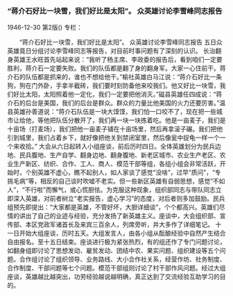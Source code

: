 ### “蒋介石好比一块雪，我们好比是太阳”。  众英雄讨论李雪峰同志报告

1946-12-30
第2版()
专栏：

　　“蒋介石好比一块雪，我们好比是太阳”。
    众英雄讨论李雪峰同志报告
    五日众英雄竟日分组讨论李雪峰同志等报告，对目前时事问题有了深刻的认识。
    长治翻身英雄王水旺首先站起来说：“我听了杨主席、李政委的报告后，看到咱们一定要胜利，蒋介石一定要失败。我们的队伍都是翻了身的翻身军。大家一心住前干。蒋介石的队伍都是抓来的，谁也不想给他干。”榆社英雄白马江说：“蒋介石好比一条狗，狗在门外卧，手拿半截砖，我们要时刻防备他来咬我们。他又好比一块雪，我们好比太阳，太阳照着他一定化，我们一定要把他消灭。”磁县英雄任四成说：“蒋介石的后台是美国，我们的后台是群众。群众的力量比他美国的火力还要厉害。”温县英雄孙善道说：“蒋介石队伍是一块大馍馍，我们怕一口咬不了，现在把一些城市让给他，等他把队伍分散开了，我们再一块一块拣着吃。他是一亩麦子，我们是十亩场（打麦场），我们把他一亩麦子铺在十亩场里，然后再拿滚子碾。我们把他引到城里，我们占着乡下，就好像把他关到禁闭室里，然后像瓮中捉龟一样一个一个来收拾。”
    大会从六日起转入小组座谈，前后历时四日。全体英雄划分为民兵边地、民兵腹地、生产自学、翻身边地、翻身腹地、新老区城市、农业生产老区、农业生产新区、纺织、合作、工人、商人、模范干部等组，各组小组会非常活跃，开始时，个别英雄不虚心，瞧不起别人，如人家谈了感觉“没啥”，过早“质问”，“专挑毛病”等，相反的自己谈时吹嘘不老实。但一些新区英雄有自弱思想，感觉“不如人”，“不行啦”而懈气，或心慌胆怯。为克服这种现象，组织部同志与带队同志立即深入英雄，对前者树立“老实报告，虚心学习”的态度，对后者则多加鼓励。民兵组预先即提出：“大家都是英雄，不管好坏，大胆详细谈”，个个都高兴。英雄们尽情的讲出了自己的业迹与经验，充分发扬了新英雄主义。座谈中，大会组织部、宣传部、本区党政军诸首长及来宾三百余人，列席旁听，并大多作了详细笔记。
    十一日开始大组座谈，历时五天。大组发言人，由各小组从酝酿经验中自然产生结合自由报名。至十五日结束。座谈进行极为紧张热烈，有的组还作了专门问题讨论，如翻身组即讨论了思想发动、雇贫发动、团结中农、果实问题、组织建设等五个问题。合作组讨论了组织领导、业务路线、大小合作社关系，经营作坊、社务制度、合作制度、干部问题等七个问题。模范干部组则讨论了村干部作风问题。经过大组座谈，英雄越比越突出，功劳经验越说越明确，真正达到了交流经验互助学习的目的。
